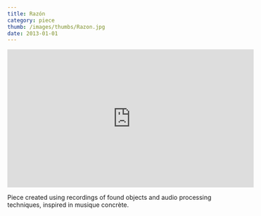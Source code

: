```yaml
---
title: Razón
category: piece
thumb: /images/thumbs/Razon.jpg
date: 2013-01-01
---
```


<iframe width="560" height="315" src="https://www.youtube.com/embed/ntcSjBtdwio" frameborder="0" allow="accelerometer; autoplay; encrypted-media; gyroscope; picture-in-picture" allowfullscreen></iframe>

Piece created using recordings of found objects and audio processing techniques, inspired in musique concrète.

